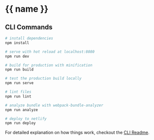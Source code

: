 # {{ name }}

## CLI Commands

``` bash
# install dependencies
npm install

# serve with hot reload at localhost:8080
npm run dev

# build for production with minification
npm run build

# test the production build locally
npm run serve

# lint files
npm run lint

# analyze bundle with webpack-bundle-analyzer
npm run analyze

# deploy to netlify
npm run deploy
```

For detailed explanation on how things work, checkout the [CLI Readme](https://github.com/developit/preact-cli/blob/master/README.md).